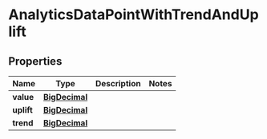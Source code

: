 

# AnalyticsDataPointWithTrendAndUplift

## Properties

Name | Type | Description | Notes
------------ | ------------- | ------------- | -------------
**value** | [**BigDecimal**](BigDecimal.md) |  | 
**uplift** | [**BigDecimal**](BigDecimal.md) |  | 
**trend** | [**BigDecimal**](BigDecimal.md) |  | 



